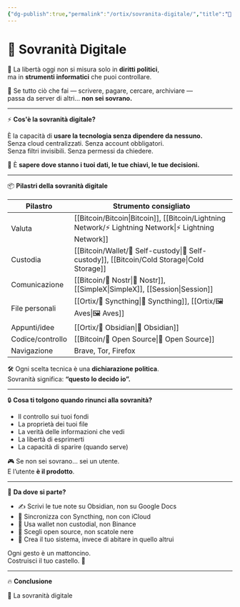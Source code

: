 ```yaml
---
{"dg-publish":true,"permalink":"/ortix/sovranita-digitale/","title":"🧭 Sovranità Digitale: il controllo inizia da te","tags":["SovranitàDigitale","Libertà","OpenSource","Privacy","Bitcoin","SelfCustody"]}
---
```



# 🧭 Sovranità Digitale

🧠 La libertà oggi non si misura solo in **diritti politici**,  
ma in **strumenti informatici** che puoi controllare.

📱 Se tutto ciò che fai — scrivere, pagare, cercare, archiviare —  
passa da server di altri… **non sei sovrano.**

---

⚡ **Cos'è la sovranità digitale?**

È la capacità di **usare la tecnologia senza dipendere da nessuno.**  
Senza cloud centralizzati. Senza account obbligatori.  
Senza filtri invisibili. Senza permessi da chiedere.

🎯 È **sapere dove stanno i tuoi dati, le tue chiavi, le tue decisioni.**

---

📦 **Pilastri della sovranità digitale**

| Pilastro         | Strumento consigliato                 |
| ---------------- | ------------------------------------- |
| Valuta           | [[Bitcoin/Bitcoin\|Bitcoin]], [[Bitcoin/Lightning Network/⚡ Lightning Network\|⚡ Lightning Network]]  |
| Custodia         | [[Bitcoin/Wallet/🔐 Self-custody\|🔐 Self-custody]], [[Bitcoin/Cold Storage\|Cold Storage]] |
| Comunicazione    | [[Bitcoin/📡 Nostr\|📡 Nostr]], [[SimpleX\|SimpleX]], [[Session\|Session]]   |
| File personali   | [[Ortix/🔄 Syncthing\|🔄 Syncthing]], [[Ortix/🖼️ Aves\|🖼️ Aves]]        |
| Appunti/idee     | [[Ortix/🔄 Obsidian\|🔄 Obsidian]]                       |
| Codice/controllo | [[Bitcoin/🧬 Open Source\|🧬 Open Source]]                    |
| Navigazione      | Brave, Tor, Firefox                   |

🛠️ Ogni scelta tecnica è una **dichiarazione politica**.  
Sovranità significa: **“questo lo decido io”.**

---

🔒 **Cosa ti tolgono quando rinunci alla sovranità?**

- Il controllo sui tuoi fondi  
- La proprietà dei tuoi file  
- La verità delle informazioni che vedi  
- La libertà di esprimerti  
- La capacità di sparire (quando serve)

🎮 Se non sei sovrano… sei un utente.  
E l’utente **è il prodotto**.

---

🧱 **Da dove si parte?**

- ✍️ Scrivi le tue note su Obsidian, non su Google Docs  
- 💾 Sincronizza con Syncthing, non con iCloud  
- 🔐 Usa wallet non custodial, non Binance  
- 🧬 Scegli open source, non scatole nere  
- 🧠 Crea il tuo sistema, invece di abitare in quello altrui

Ogni gesto è un mattoncino.  
Costruisci il tuo castello. 🏰

---

🔥 **Conclusione**

🧭 La sovranità digitale